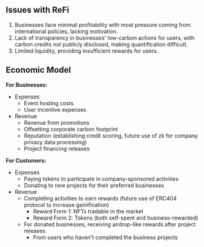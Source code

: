 ## Issues with ReFi

1. Businesses face minimal profitability with most pressure coming from international policies, lacking motivation.
2. Lack of transparency in businesses' low-carbon actions for users, with carbon credits not publicly disclosed, making quantification difficult.
3. Limited liquidity, providing insufficient rewards for users.

## Economic Model

**For Businesses:**

- Expenses
  - Event hosting costs
  - User incentive expenses
- Revenue
  - Revenue from promotions
  - Offsetting corporate carbon footprint
  - Reputation (establishing credit scoring, future use of zk for company privacy data processing)
  - Project financing releases

**For Customers:**

- Expenses
  - Paying tokens to participate in company-sponsored activities
  - Donating to new projects for their preferred businesses
- Revenue
  - Completing activities to earn rewards (future use of ERC404 protocol to increase gamification)
    - Reward Form 1: NFTs tradable in the market
    - Reward Form 2: Tokens (both self-spent and business-rewarded)
  - For donated businesses, receiving airdrop-like rewards after project releases
    - From users who haven't completed the business projects
